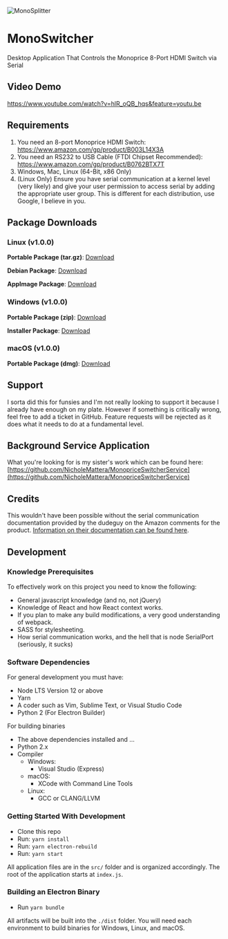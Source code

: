 ![MonoSplitter](https://raw.githubusercontent.com/KernelZechs/mono-switcher/master/.github/logo.png?token=ALCBFT3OKC3F4MMTSGCWXHK6HTBGA)

# MonoSwitcher
Desktop Application That Controls the Monoprice 8-Port HDMI Switch via Serial

## Video Demo
https://www.youtube.com/watch?v=hlR_oQB_hqs&feature=youtu.be

## Requirements
1. You need an 8-port Monoprice HDMI Switch: https://www.amazon.com/gp/product/B003L14X3A
2. You need an RS232 to USB Cable (FTDI Chipset Recommended): https://www.amazon.com/gp/product/B0762BTX7T
3. Windows, Mac, Linux (64-Bit, x86 Only)
4. (Linux Only) Ensure you have serial communication at a kernel level (very likely) and give your user permission to access serial by adding the appropriate user group. This is different for each distribution, use Google, I believe in you.

## Package Downloads
### Linux (v1.0.0)
**Portable Package (tar.gz)**: [Download](http://kernelzechs.com/downloads/mono-tracker/linux/MonoSwitcher-1.0.0.tar.gz)

**Debian Package**: [Download](http://kernelzechs.com/downloads/mono-tracker/linux/MonoSwitcher-1.0.0.deb)

**AppImage Package**: [Download](http://kernelzechs.com/downloads/mono-tracker/linux/MonoSwitcher-1.0.0.AppImage)

### Windows (v1.0.0)
**Portable Package (zip)**: [Download](http://kernelzechs.com/downloads/mono-tracker/windows/MonoSwitcher-1.0.0.zip)

**Installer Package**: [Download](http://kernelzechs.com/downloads/mono-tracker/windows/MonoSwitcher-1.0.0.exe)

### macOS (v1.0.0)
**Portable Package (dmg)**: [Download](http://kernelzechs.com/downloads/mono-tracker/macos/MonoSwitcher-1.0.0.dmg)

## Support
I sorta did this for funsies and I'm not really looking to support it because I already have enough on my plate. However if something is critically wrong, feel free to add a ticket in GitHub. Feature requests will be rejected as it does what it needs to do at a fundamental level.

## Background Service Application
What you're looking for is my sister's work which can be found here: [https://github.com/NicholeMattera/MonopriceSwitcherService](https://github.com/NicholeMattera/MonopriceSwitcherService)

## Credits
This wouldn't have been possible without the serial communication documentation provided by the dudeguy on the Amazon comments for the product. [Information on their documentation can be found here](https://github.com/KernelZechs/mono-switcher/blob/master/CREDIT.md).

## Development
### Knowledge Prerequisites 
To effectively work on this project you need to know the following:

 - General javascript knowledge (and no, not jQuery)
 - Knowledge of React and how React context works.
 - If you plan to make any build modifications, a very good understanding of webpack.
 - SASS for stylesheeting.
 - How serial communication works, and the hell that is node SerialPort (seriously, it sucks)

### Software Dependencies
For general development you must have:
 - Node LTS Version 12 or above
 - Yarn
 - A coder such as Vim, Sublime Text, or Visual Studio Code
 - Python 2 (For Electron Builder)

For building binaries
 - The above dependencies installed and ...
 - Python 2.x
 - Compiler
     - Windows:
         - Visual Studio (Express)
    - macOS:
        - XCode with Command Line Tools
    - Linux:
        - GCC or CLANG/LLVM

### Getting Started With Development 

 - Clone this repo
 - Run: `yarn install`
 - Run: `yarn electron-rebuild`
 - Run: `yarn start`

All application files are in the `src/` folder and is organized accordingly. The root of the application starts at `index.js`.

### Building an Electron Binary
- Run `yarn bundle`

All artifacts will be built into the `./dist` folder. You will need each environment to build binaries for Windows, Linux, and macOS.
